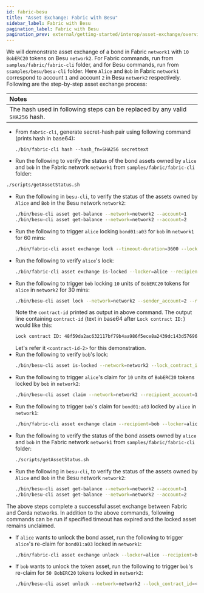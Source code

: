 ```yaml
---
id: fabric-besu
title: "Asset Exchange: Fabric with Besu"
sidebar_label: Fabric with Besu
pagination_label: Fabric with Besu
pagination_prev: external/getting-started/interop/asset-exchange/overview
---
```


We will demonstrate asset exchange of a bond in Fabric `network1` with `10 BobERC20` tokens on Besu `network2`.
For Fabric commands, run from `samples/fabric/fabric-cli` folder, and for Besu commands, run from `ssamples/besu/besu-cli` folder. Here `Alice` and `Bob` in Fabric `network1` correspond to account `1` and account `2` in Besu `network2` respectively. Following are the step-by-step asset exchange process:

| Notes |
|:------|
| The hash used in following steps can be replaced by any valid `SHA256` hash. |

- From `fabric-cli`, generate secret-hash pair using following command (prints hash in base64):
  ```
  ./bin/fabric-cli hash --hash_fn=SHA256 secrettext
  ```
- Run the following to verify the status of the bond assets owned by `alice` and `bob` in the Fabric network `network1` from `samples/fabric/fabric-cli` folder:
 ```bash
 ./scripts/getAssetStatus.sh
 ```
- Run the following in `besu-cli`, to verify the status of the assets owned by `Alice` and `Bob` in the Besu network `network2`:
  ```bash
  ./bin/besu-cli asset get-balance --network=network2 --account=1
  ./bin/besu-cli asset get-balance --network=network2 --account=2
  ```
- Run the following to trigger `alice` locking `bond01:a03` for `bob` in `network1` for 60 mins:
  ```bash
  ./bin/fabric-cli asset exchange lock --timeout-duration=3600 --locker=alice --recipient=bob --hashBase64=ivHErp1x4bJDKuRo6L5bApO/DdoyD/dG0mAZrzLZEIs= --target-network=network1 --param=bond01:a03
  ```
- Run the following to verify `alice`'s lock:
  ```bash
  ./bin/fabric-cli asset exchange is-locked --locker=alice --recipient=bob --target-network=network1 --param=bond01:a03
  ```
- Run the following to trigger `bob` locking `10` units of `BobERC20` tokens for `alice` in `network2` for 30 mins:
  ```bash
  ./bin/besu-cli asset lock --network=network2 --sender_account=2 --recipient_account=1 --amount=10 --timeout=1800 --hash_base64=ivHErp1x4bJDKuRo6L5bApO/DdoyD/dG0mAZrzLZEIs=
  ```
  Note the `contract-id` printed as output in above command. The output line containing `contract-id` (text in base64 after `Lock contract ID:`) would like this:
  ```bash
  Lock contract ID: 48f59da2ac632117bf79b4aa986f5ece8a2439dc143d576965c17bc8275b0925
  ```
  Let's refer it `<contract-id-2>` for this demonstration.
- Run the following to verify `bob`'s lock:
  ```bash
  ./bin/besu-cli asset is-locked --network=network2 --lock_contract_id=<contract-id-2>
  ```
- Run the following to trigger `alice`'s claim for `10` units of `BobERC20` tokens locked by `bob` in `network2`:
  ```bash
  ./bin/besu-cli asset claim --network=network2 --recipient_account=1 --preimage=secrettext --lock_contract_id=<contract-id-2>
  ```
- Run the following to trigger `bob`'s claim for `bond01:a03` locked by `alice` in `network1`:
  ```bash
  ./bin/fabric-cli asset exchange claim --recipient=bob --locker=alice --target-network=network1 --param=bond01:a03 --secret=secrettext
  ```
- Run the following to verify the status of the bond assets owned by `alice` and `bob` in the Fabric network `network1` from `samples/fabric/fabric-cli` folder:
   ```bash
   ./scripts/getAssetStatus.sh
   ```
- Run the following in `besu-cli`, to verify the status of the assets owned by `Alice` and `Bob` in the Besu network `network2`:
  ```bash
  ./bin/besu-cli asset get-balance --network=network2 --account=1
  ./bin/besu-cli asset get-balance --network=network2 --account=2
  ```

The above steps complete a successful asset exchange between Fabric and Corda networks. 
In addition to the above commands, following commands can be run if specified timeout has expired and the locked asset remains unclaimed.
- If `alice` wants to unlock the bond asset, run the following to trigger `alice`'s re-claim for `bond01:a03` locked in `network1`:
  ```bash
  ./bin/fabric-cli asset exchange unlock --locker=alice --recipient=bob --target-network=network1 --param=bond01:a03
  ```
- If `bob` wants to unlock the token asset, run the following to trigger `bob`'s re-claim for `50 BobERC20` tokens locked in `network2`:
  ```bash
  ./bin/besu-cli asset unlock --network=network2 --lock_contract_id=<contract-id-2> --sender_account=2
  ```